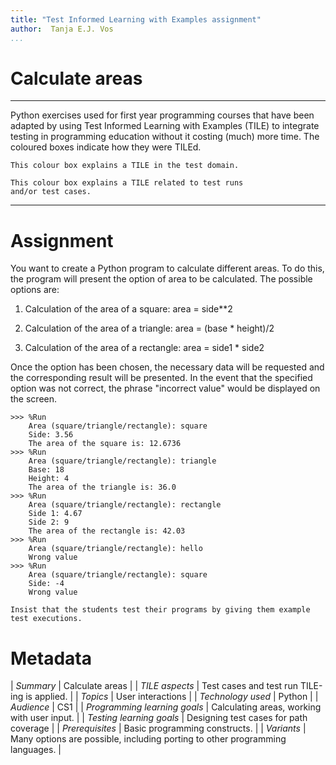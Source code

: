 ```yaml
---
title: "Test Informed Learning with Examples assignment"
author:  Tanja E.J. Vos
...
```


# Calculate areas



------------------------------------------------------------------------

Python exercises used for first year programming courses that
have been adapted by using Test Informed Learning with Examples (TILE)
to integrate testing in programming education without it costing (much)
more time. The coloured boxes indicate how they were TILEd.

```testdomaintile
This colour box explains a TILE in the test domain.
```

```testruntile
This colour box explains a TILE related to test runs 
and/or test cases.
```
------------------------------------------------------------------------

# Assignment

You want to create a Python program to calculate different areas. To
do this, the program will present the option of area to be
calculated. The possible options are:

1.  Calculation of the area of a square: area = side\*\*2

2.  Calculation of the area of a triangle: area = (base \* height)/2

3.  Calculation of the area of a rectangle: area = side1 \* side2

Once the option has been chosen, the necessary data will be
requested and the corresponding result will be presented. In the
event that the specified option was not correct, the phrase
"incorrect value" would be displayed on the screen.

```small
>>> %Run 
    Area (square/triangle/rectangle): square
    Side: 3.56
    The area of the square is: 12.6736
>>> %Run 
    Area (square/triangle/rectangle): triangle
    Base: 18
    Height: 4
    The area of the triangle is: 36.0
>>> %Run 
    Area (square/triangle/rectangle): rectangle
    Side 1: 4.67
    Side 2: 9
    The area of the rectangle is: 42.03
>>> %Run 
    Area (square/triangle/rectangle): hello
    Wrong value
>>> %Run 
    Area (square/triangle/rectangle): square
    Side: -4
    Wrong value
```

```testruntile
Insist that the students test their programs by giving them example
test executions.
```

# Metadata

| *Summary*                     | Calculate areas |
| *TILE aspects*                | Test cases and test run TILE-ing is applied. |
| *Topics*                      | User interactions |
| *Technology used*             | Python |
| *Audience*                    | CS1 |
| *Programming learning goals*  | Calculating areas, working with user input. |
| *Testing learning goals*      | Designing test cases for path coverage |
| *Prerequisites*               | Basic programming constructs. |
| *Variants*                    | Many options are possible, including porting to other programming languages. |    